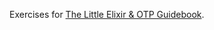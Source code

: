 
Exercises for [The Little Elixir & OTP Guidebook](http://www.manning.com/tanweihao/?a_aid=exotpbook&a_bid=99f537ec).
